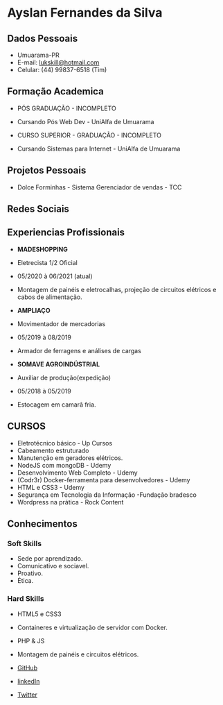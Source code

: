 # Ayslan Fernandes da Silva

## __Dados Pessoais__

* Umuarama-PR
* E-mail: lukskill@hotmail.com
* Celular: (44) 99837-6518 (Tim)

## __Formação Academica__

* PÓS GRADUAÇÃO - INCOMPLETO
* Cursando Pós Web Dev - UniAlfa de Umuarama

* CURSO SUPERIOR - GRADUAÇÃO - INCOMPLETO
* Cursando Sistemas para Internet - UniAlfa de Umuarama

## __Projetos Pessoais__

* Dolce Forminhas - Sistema Gerenciador de vendas - TCC

## __Redes Sociais__
## __Experiencias Profissionais__

* __MADESHOPPING__
* Eletrecista 1/2 Oficial
* 05/2020 à 06/2021 (atual)
* Montagem de painéis e eletrocalhas, projeção de circuitos elétricos e cabos de alimentação.

* __AMPLIAÇO__
* Movimentador de mercadorias
* 05/2019 à 08/2019
* Armador de ferragens e análises de cargas

* __SOMAVE AGROINDÚSTRIAL__
* Auxiliar de produção(expedição)
* 05/2018 à 05/2019
* Estocagem em camarâ fria.
## __CURSOS__
* Eletrotécnico básico - Up Cursos
* Cabeamento estruturado
* Manutenção em geradores elétricos.
* NodeJS com mongoDB - Udemy
* Desenvolvimento Web Completo - Udemy
* (Codr3r) Docker-ferramenta para desenvolvedores - Udemy
* HTML e CSS3 - Udemy
* Segurança em Tecnologia da Informação -Fundação bradesco
* Wordpress na prática - Rock Content
 
## __Conhecimentos__

### __Soft Skills__

* Sede por aprendizado.
* Comunicativo e sociavel.
* Proativo.
* Ética.

### __Hard Skills__

* HTML5 e CSS3
* Containeres e virtualização de servidor com Docker.
* PHP & JS
* Montagem de painéis e circuitos elétricos.

* [GitHub](https://github.com/ayslanPurunga)
* [linkedIn](https://www.linkedin.com/in/ayslan-fernandes-da-silva-5aa617171/)
* [Twitter](https://twitter.com/Ayslan_FS)
